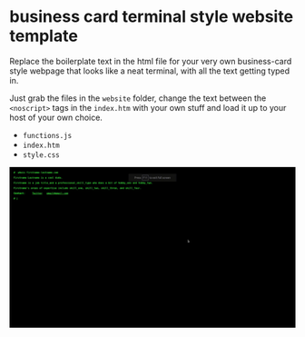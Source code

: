# business card terminal style website template

Replace the boilerplate text in the html file for your very own business-card style webpage that looks like a neat terminal, with all the text getting typed in.


Just grab the files in the `website` folder, change the text between the `<noscript>` tags in the `index.htm` with your own stuff and load it up to your host of your own choice.


- `functions.js`
- `index.htm`
- `style.css`


 ![screenshot of website](screenshot.gif)
